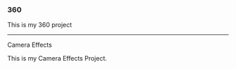 ### 360

This is my 360 project

<script src="//360.vizor.io/scripts/embed.js" data-vizorurl="https://360.vizor.io/embed/v/axpwg" ></script>

***

Camera Effects

This is my Camera Effects Project.
